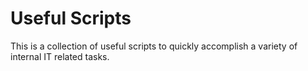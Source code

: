 # Useful Scripts
 This is a collection of useful scripts to quickly accomplish a variety of internal IT related tasks.
